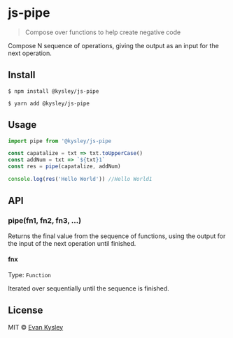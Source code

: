 # js-pipe

> Compose over functions to help create negative code

Compose N sequence of operations, giving the output as an input for the next operation.


## Install

```
$ npm install @kysley/js-pipe
```
```
$ yarn add @kysley/js-pipe
```


## Usage

```js
import pipe from '@kysley/js-pipe

const capatalize = txt => txt.toUpperCase()
const addNum = txt => `${txt}1`
const res = pipe(capatalize, addNum)

console.log(res('Hello World')) //Hello World1
```


## API

### pipe(fn1, fn2, fn3, ...)

Returns the final value from the sequence of functions, using the output for the input of the next operation until finished.

#### fnx

Type: `Function`

Iterated over sequentially until the sequence is finished.

## License

MIT © [Evan Kysley](https://kysley.com)